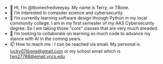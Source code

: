 - 👋 Hi, I’m @tboneofredveeyay. My name is Terry, or TBone. 
- 👀 I’m interested in computer science and cybersecurity.
- 🌱 I’m currently learning software design through Python in my local community college. I am in my first semester of my AAS Cybersecurity degree. So I am taking those "core" classes that are very much dreaded.
- 💞️ I’m looking to collaborate on learning as much code to advance my stance with AI in the coming years. 
- 📫 How to reach me : I can be reached via email. My personal is lucky07tbone@gmail.com or my school email which is tws27788@email.vccs.edu

<!---
tboneofredveeyay/tboneofredveeyay is a ✨ special ✨ repository because its `README.md` (this file) appears on your GitHub profile.
You can click the Preview link to take a look at your changes.
--->
